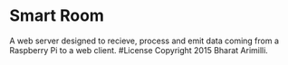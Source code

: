 # Smart Room
A web server designed to recieve, process and emit data coming from a Raspberry Pi to a web client.
#License
Copyright 2015 Bharat Arimilli.
